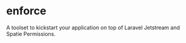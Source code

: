 # enforce
A toolset to kickstart your application on top of Laravel Jetstream and Spatie Permissions.
